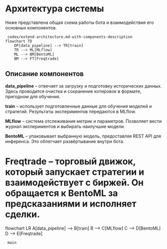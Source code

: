 # Архитектура системы

Ниже представлена общая схема работы бота и взаимодействия его основных
компонентов.

```mermaid
 codex/extend-architecture.md-with-components-description
flowchart TD
    DP[data_pipeline] --> TR[train]
    TR --> ML[MLflow]
    ML --> BM[BentoML]
    BM --> FT[Freqtrade]
```

## Описание компонентов

**data_pipeline** – отвечает за загрузку и подготовку исторических данных. Здесь
проводится очистка и сохранение котировок в формате, пригодном для обучения.

**train** – использует подготовленные данные для обучения моделей и стратегий.
Результаты экспериментов передаются в MLflow.

**MLflow** – система отслеживания метрик и параметров. Позволяет вести журнал
экспериментов и выбирать наилучшие модели.

**BentoML** – упаковывает выбранную модель, предоставляя REST API для
инференса. Это облегчает развёртывание внутри бота.

**Freqtrade** – торговый движок, который запускает стратегии и взаимодействует с
биржей. Он обращается к BentoML за предсказаниями и исполняет сделки.
=======
flowchart LR
    A[data_pipeline] --> B[train]
    B --> C[MLflow]
    C --> D[BentoML]
    D --> E[Freqtrade]
```
 main
